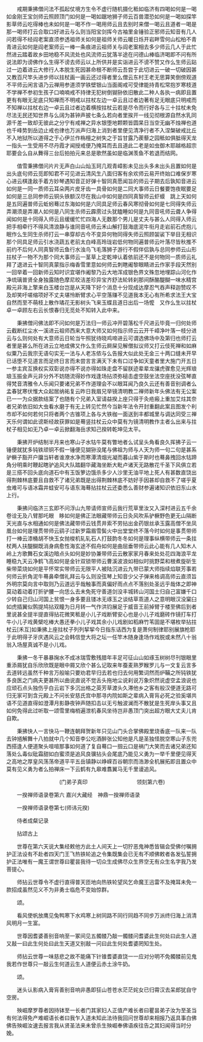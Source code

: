 <!-- { "loadSidebar": true } -->
　　戒期秉拂僧问法不孤起仗境方生令不虚行随机摄化秪如临济有四喝如何是一喝如金刚王宝剑师云照顾顶门如何是一喝如踞地狮子师云百兽潜恐如何是一喝如探竿影草师云吃得棒也未如何是一喝不作一喝用师云且去别时来僧一喝云且道者一喝是那一喝师打云合取口好进云与么则当阳宝剑挥今古袖里金锤验正邪师云知音有几人问若得不经阎老案直须参透祖师关如何是祖师关师云暖日烁开岩畔雪何山松柏不青青进云如何是阎老案师云一棒一条痕进云祖师关与阎老案相去多少师云几人于此忙然进云踏着故乡田地稳不风流处也风流师云犹落半途在问德山棒临济喝即不问有所说法即为谤佛作么生得不谤去师云以上所供并是实诣进云不谤不赞又作么生师云跕过一边着进云大修行人本脱生死因甚命根不断师云吾尝于此切进云一破一切破因甚又教百尺竿头进步师以拄杖画一画云还过得者里么僧云东村王老无思算笑倒傍观道不平师云闲言语乃云禅用参道须学铁壁银山当面阁戒可受律能持青松常抱岁寒枝道不学禅不参初生孩子口喃喃戒不持律无犯树倒猢狲依旧散此二种人各执一病即且置更有有眼无足底只知禅而不明戒以拄杖左边一卓云且过者边著有足无眼底只明戒而不知禅以拄杖右边一卓云且过者边着横按拄杖云若是尽令而行好各与三十拄杖未免尽法无民还知世界与么阔为甚钟声披七条么若向者里挨开一线见彻根源自然水乳同源千差一致却无彼此之分宁有戒禅之异水银堕地颗颗皆圆杲日当空无幽不烛禅也道也千峰势到岳边止戒也律也万派声归海上消到者里便见清净行者不入涅槃破戒比丘不入地狱所以道得之于心伊兰作栴檀之树失之于旨甘露乃蒺藜之园秪如俱胝得天龙一指头一生受用不尽丹霞才闻授戒便乃掩耳而去且道此二老是如虫御木耶越格超宗耶要会么自从舞得三台后拍拍元来总是歌然虽如是临渊羡鱼不若退而结网。

　　值雪秉拂僧问片片无声白山山灿玉珂几观青嶂影未见出头多未出头且置如何是出头底句师云觅即知君不可见进云清风生八面归客有余欢师云易开终始口难保岁寒心进云棋逢敌手着方妙琴遇知音正好弹十智同真愿闻旨的师云子期去后孰知音进云如何是一同一质师云耳朵两片皮牙齿一具骨如何是二同大事师云日餐要饱夜眠要足如何是三总同参师云铜头铁额汉尽在我山中如何是四同真智师云虾蟆　跳上天如何是五同遍普师云蚯蚓蓦过东海如何是六同具足师云春风寒彻骨如何是七同得失师云弄潮须是弄潮人如何是八同生杀师云霹雳过头犹瞌睡如何是九同音吼师云聋人争得闻如何是十同得入师云且缓缓忙忙四海人无数那个男儿是丈夫与甚么人同得入师云把手相牵行不得风清浪静与谁同音吼师云禾山解打鼓海底泥牛衔月走岩前石虎抱儿眠作么生同生杀师打云一串穿却古今不变异何物同得失师云照顾袈裟下举目无相识那个同具足师云引水浇蔬五老前太白峰高玲珑岩低何物同遍普师云叶落尽皆秋推不前约不后何人同真智师云鱼行水浊鸟飞毛落狮子游行不假伴侣孰与总同参师云山形拄杖子一物不为那个同大事师云一茎草上定乾坤认着依前还不是何物同一质师云礼拜了退进云十智同真蒙指示梅香雪里意如何师云刺瞎阇黎眼睛进云作家手段天然别一回举着一回新师云知时识宜堪作阇黎乃云大地浑成银色界文殊忽地埋踪山河化作净琉璃普贤全身独露随色摩尼皎洁差珍异宝齐舒法轮转刹那间酥酪醍醐一味水精宫殿元非海上擎来白玉楼台岂是从天降下好个消息十分现成达摩忍气吞声释迦赞叹不及却笑吁嗟缩项好不丈夫堪怜断臂求心平空落赚不见道我本无心有所希求法王大宝自然而至不萌枝上散作璚花无影树头飞来玉蝶且道日出后一场懡　又作么生以拄杖卓一卓顾左右云长恨春归无觅处不知转入此中来。

　　秉拂僧问佛法即不问如何是万法归一师云冲开碧落松千尺进云毕竟一归何处师云截断红尘水一溪进云祖师西来大意大师又如何指示师云云开千嶂净叶落一枝分进云与么则何处有大意师云日轮当午照犹待晓鸡啼进云可谓选佛场中及第归也师打云者里是甚么所在进云立地成佛又作么生师云屙屎见解僧拟议师又打云伎死禅和如麻似粟乃云我宗无语句实无一法与人老冻侬与么告报大似此处无金三十两口缝未开早已话堕不见道言而足终日言而未尝言言满天下未有口过争如天童者里大施门开五日一参主宾互换权实双彰说亦得不说亦得如珠走盘不留朕迹辈辈龙骧虎骤愈见光辉琅琅玉振金声元非分外不妨随流得妙作戏逢场拈须弥槌击虚空鼓坐法空座抚没弦琴直得梵音清雅令人乐闻只要诸兄弟不作道理会不以眼耳闻乃良久云还有善音别调者么孟春犹寒伏惟大众起居纳祐复云昨日我眉兄举镜清明教二禅师新年头佛法有无公案已一一为众据款结案了也随有个兄弟入室请益揆上座只得于灸疮瘢上重加艾炷其奈者兄弟依旧如大虫看水磨于有无上转见忙然今当新年法令开封重翻此案且图发个利市却不如何若何只将者两个古锥项上各与大铁枷一面送到丰都城里与调达同受三禅天乐何谓如此谤斯经故获罪如是蓦竖拄杖云众中莫有为镜清明教作主者么出来与拄杖子相见如无乃卓一卓云掀翻海岳求知己揆转乾坤见太平。

　　秉拂开炉结制半月来也寒山子水牯牛莫有瞥地者么试呈头角看良久挥拂子云一锤便就犹多钝铁顽铜不假一锤便见猢狲没尾与佛祖为师与人天为师一句二句是甚系驴橛子豁开户牖当轩者谁潦水净而寒潭清烟光凝而暮山紫于斯时也蓦鼻拽回水牯蹄角分明乘时鞭起瞎驴追风大队踏翻华藏海坐断大毗卢诸天无路散花千圣下风俱立若是三搭不回头底向道石中有玉饭箩边饿杀多少人沙里无油平地上死人有甚数直饶出得荆棘林底要且自救不了诸兄弟既是出得荆棘林底不妨好手因甚却自救不了嗟乎夏虫难可与语冰霜井蛙安可与语东海蓦拈拄杖云还委悉么善财参遍诸知识依旧东山水上行。

　　秉拂问临济三玄即不问浮山九带请师宣师云我行荒草里汝又入深村进云五千余卷诠无及八臂那吒眼　眵如何是佛正法眼藏带师云日灸风吹系驴橛野色更无山隔断天光直与水相通如何是佛法藏带师云钱贯井索不劳拈出金药银丝承玉露高僧不坐凤凰台如何是理贯带师云鹞子过新罗霜眉雪鬓火中出堂堂终不落今时如何是事贯带师打一棒云漆桶胡不快玉女抛梭机轧轧石人打鼓韵冬冬如何是理事纵横带师云一条拄杖两人扶醍醐既消身病愈性海玄途不假舟如何是曲屈垂带师云此心能有几人知木人岭上方歌舞石女溪边暗点头如何是妙协兼带师云云散家家月春来处处花四海浪平龙睡稳九天云净鹤飞高如何是金针双锁带师云曹溪波浪如相似时挑野菜和根煮旋斫生柴带菜烧如何是平怀常实带师云无限平人被陆沉进云九带已蒙大师指续焰联芳事若何师云折角泥牛蓦鼻牵僧礼拜云与么则没弦琴上知音少父子弹来格调高师云直须旨外明宗莫向言中取则乃云道远乎哉触事而真偏好雨点点不落别处圣远乎哉体之即神莫动着动着打折驴腰一向恁么去未免死守善道剑没丰城转山河国土归自己富嫌千口少转自己归山河国上贫恨一身多要且镂冰无琢玉之谈结草乖道人之意明眼汉没窠臼如虎插翼似鹘提鸠拈双瞳为日月转一气作洪钧展足于威音王前掉臂于楼至佛后到者里说甚全提半提直得拈花微笑秪是小儿子戏断臂安心也是小儿子戏磨砖作镜打车打牛小儿子戏黄檗吃棒大愚还拳小儿子戏其余小儿戏剧如稻麻竹苇固是不堪枚举拈拄杖云[禾互]如秉拂上座拄杖子列列挈挈今日指东话西为复是萧何制律耶别展旗枪耶于此明得子牙庆遇风云之会韩信登大将之坛一任竿木随身逢场作戏脱或未然八十翁翁入场屋真诚不是小儿戏。

　　秉拂一冬干暴暴掬水不成冰瑞雪敷残腊年丰足可征山山如琢玉树树尽刊银眼里重添屑犹自乐欣欣既是眼中屑又欣个甚么记取来年蚕麦熟罗睺罗儿与一文复云言多去道转远虽然千种言万般喻只要劝君早归去若也归去何用繁词然而炉鞴之所钝铁犹多良医之门病夫更甚所以曲说直说不觉舌头拖地尘说刹说万象炽然说虚空孟浪说也应顽石点头独伤乎白云岩下多沉出格之英芳草渡头久滞他乡之客有般汉便道无路可归无家可到含元殿上不问长安慈氏宫中那寻内院如斯之辈病入膏肓必死之验奚堪共语不见道直得如澄潭月影静夜钟声随扣击以无亏触波澜而不散犹是生死岸头事又且如何免得此过听取一颂雪里梅梢遍泄机春风坐待岂非愚顶门突出超方眼大丈夫儿肯自欺。

　　秉拂快人一言快马一鞭连朝拜贺新年只见山门头合掌佛殿里烧香底一队来一队去钟馗解舞十八拍就中几个知音李公吃酒醉张公知他是凡是圣独怪脱空寒山子东兜西搭逢人便道聚头喧喧那事如何道了复自蓦口一掴云口是祸门大笑而去诸兄弟还知落处么毒似砒霜甜如白蜜须是追风良骥拈头会尾底乃能见义勇为一举千里便见得天之高地之厚皇风荡荡帝道平平五岳镇静以峥嵘百谷朝宗而浩渺全机展拓即且置众中莫有见义勇为者么拍禅床一下云鹤有九皋难翥翼马无千里谩追风。

　　　　　　　　　　(门弟子真印
　　　　　　　　　领刻第六卷)

　　一揆禅师语录卷第六
嘉兴大藏经　神鼎一揆禅师语录


　　一揆禅师语录卷第七(师讳元揆)

　　侍者成粲记录

　　拈颂古上

　　世尊在第六天说大集经敕他方此土人间天上一切狞恶鬼神悉皆辑会受佛付嘱拥护正法设有不赴者四天门王飞热铁轮追之令集既集会已无有不顺佛敕者各发弘誓拥护正法唯有一魔王谓世尊曰瞿昙我待一切众生成佛尽众生界空无有众生名字我乃发菩提心。

　　师拈云世尊令不虚行直得普天匝地向热铁轮望风乞命魔王迅雷不及掩耳未免一款招成虽然见义不为非勇士临危不变始惊群。

　　颂。

　　看风使帆放鹰见兔鸭寒下水鸡寒上树同路不同行同趋不同步万派终归海上消清风明月一生富。

　　世尊因耆婆善别音响至一冢间见五髑髅乃敲一髑髅问耆婆此生何处曰此生人道又敲一曰此生何处曰此生天道又别敲一问曰此生何处耆婆罔知生处。

　　师拈云世尊一味慈悲之故不能痛下针锥耆婆直饶一一应对分明不免髑髅前见鬼我若作世尊只一敲云生何道云生人道便云赤土涂牛奶。

　　颂。

　　迷头认影病入膏肓善别音响非愚即狂山苍苍水茫茫姹女已归霄汉去呆郎犹自守空房。

　　殃崛摩罗尊者因持钵至一长者门其家妇人正值产难长者曰瞿昙弟子汝为至圣当有何法得免产难崛语长者曰我乍入道未知此法待我回问世尊却来相报乃返具事白佛佛告殃崛汝速去报言我从贤圣法来未曾杀生殃崛奉佛语疾往告之其妇闻得当时分娩。

